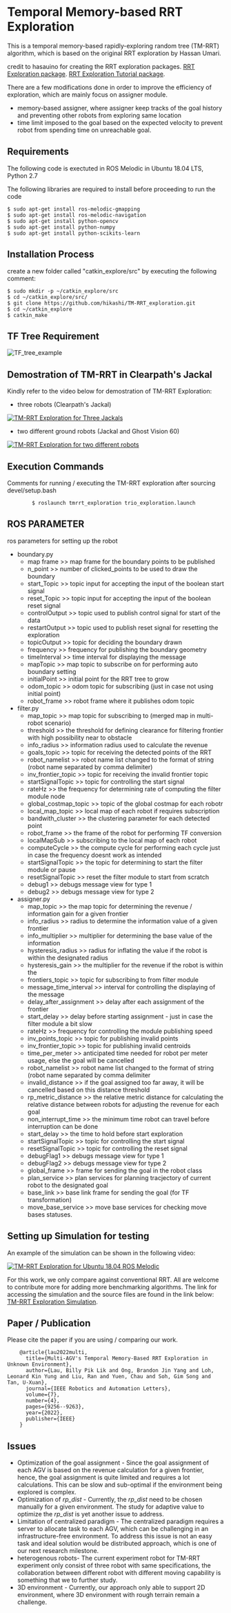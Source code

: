 # Temporal Memory-based RRT Exploration
This is a temporal memory-based rapidly-exploring random tree (TM-RRT) algorithm, which is based on the original RRT exploration by Hassan Umari.

credit to hasauino for creating the RRT exploration packages.
[RRT Exploration package](https://github.com/hasauino/rrt_exploration "RRT Exploration").
[RRT Exploration Tutorial package](https://github.com/hasauino/rrt_exploration_tutorials "RRT Exploration").

There are a few modifications done in order to improve the efficiency of exploration, which are mainly focus on assigner module.
- memory-based assigner, where assigner keep tracks of the goal history and preventing other robots from exploring same location
- time limit imposed to the goal based on the expected velocity to prevent robot from spending time on unreachable goal.


## Requirements
The following code is exectuted in ROS Melodic in Ubuntu 18.04 LTS, Python 2.7

The following libraries are required to install before proceeding to run the code

    $ sudo apt-get install ros-melodic-gmapping
    $ sudo apt-get install ros-melodic-navigation
    $ sudo apt-get install python-opencv
    $ sudo apt-get install python-numpy
    $ sudo apt-get install python-scikits-learn
    
## Installation Process
create a new folder called "catkin_explore/src" by executing the following comment:

    $ sudo mkdir -p ~/catkin_explore/src
    $ cd ~/catkin_explore/src/
    $ git clone https://github.com/hikashi/TM-RRT_exploration.git
    $ cd ~/catkin_explore
    $ catkin_make

## TF Tree Requirement
 ![TF_tree_example](/TF_tree_example.PNG)

## Demostration of TM-RRT in Clearpath's Jackal
Kindly refer to the video below for demostration of TM-RRT Exploration:
- three robots (Clearpath's Jackal)

[![TM-RRT Exploration for Three Jackals](https://img.youtube.com/vi/rtFwfaKPcMw/0.jpg)](https://www.youtube.com/watch?v=rtFwfaKPcMw "TM-RRT Exploration for three Jackals")

- two different ground robots (Jackal and Ghost Vision 60)

[![TM-RRT Exploration for two different robots](https://img.youtube.com/vi/y49VpjyBovw/0.jpg)](https://www.youtube.com/watch?v=y49VpjyBovw "TM-RRT Exploration for two different robots")


## Execution Commands 
Comments for running / executing the TM-RRT exploration after sourcing devel/setup.bash

            $ roslaunch tmrrt_exploration trio_exploration.launch


## ROS PARAMETER
ros parameters for setting up the robot
- boundary.py
    - map frame >> map frame for the boundary points to be published
    - n_point >> number of clicked_points to be used to draw the boundary
    - start_Topic >> topic input for accepting the input of the boolean start signal
    - reset_Topic >> topic input for accepting the input of the boolean reset signal
    - controlOutput >> topic used to publish control signal for start of the data
    - restartOutput >> topic used to publish reset signal for resetting the exploration
    - topicOutput >> topic for deciding the boundary drawn 
    - frequency >> frequency for publishing the boundary geometry
    - timeInterval >> time interval for displaying the message 
    - mapTopic >> map topic to subscribe on for performing auto boundary setting
    - initialPoint >> initial point for the RRT tree to grow
    - odom_topic >> odom topic for subscribing (just in case not using initial point)
    - robot_frame >> robot frame where it publishes odom topic
- filter.py
    - map_topic >> map topic for subscribing to (merged map in multi-robot scenario)
    - threshold >> the threshold for defining clearance for filtering frontier with high possibility near to obstacle
    - info_radius >> information radius used to calculate the revenue
    - goals_topic >> topic for receiving the detected points of the RRT 
    - robot_namelist >> robot name list changed to the format of string (robot name separated by comma delimiter)
    - inv_frontier_topic >> topic for receiving the invalid frontier topic
    - startSignalTopic >> topic for controlling the start signal 
    - rateHz >> the frequency for determining rate of computing the filter module node
    - global_costmap_topic >>  topic of the global costmap for each robotr
    - local_map_topic >> local map of each robot if requires subscription
    - bandwith_cluster >> the clustering parameter for each detected point 
    - robot_frame >> the frame of the robot for performing TF conversion
    - localMapSub >> subscribing to the local map of each robot
    - computeCycle >> the compute cycle for performing each cycle just in case the frequency doesnt work as intended
    - startSignalTopic >> the topic for determining to start the filter module or pause
    - resetSignalTopic >> reset the filter module to start from scratch
    - debug1 >> debugs message view for type 1 
    - debug2 >> debugs message view for type 2
- assigner.py
    - map_topic >> the map topic for determining the revenue / information gain for a given frontier
    - info_radius >> radius to determine the information value of a given frontier
    - info_multiplier >> multiplier for determining the base value of the information
    - hysteresis_radius >> radius for inflating the value if the robot is within the designated radius
    - hysteresis_gain >> the multiplier for the revenue if the robot is within the 
    - frontiers_topic >> topic for subscribing to from filter module
    - message_time_interval >> interval for controlling the displaying of the message
    - delay_after_assignment >> delay after each assignment of the frontier
    - start_delay >> delay before starting assignment - just in case the filter module a bit slow
    - rateHz >> frequency for controlling the module publishing speed
    - inv_points_topic >> topic for publishing invalid points
    - inv_frontier_topic >> topic for publishing invalid centroids
    - time_per_meter >> anticipated time needed for robot per meter usage, else the goal will be cancelled
    - robot_namelist >> robot name list changed to the format of string (robot name separated by comma delimiter
    - invalid_distance >> if the goal assigned too far away, it will be cancelled based on this distance threshold
    - rp_metric_distance >> the relative metric distance for calculating the relative distance between robots for adjusting the revenue for each goal
    - non_interrupt_time >> the minimum time robot can travel before interruption can be done
    - start_delay >> the time to hold before start exploration
    - startSignalTopic >> topic for controlling the start signal 
    - resetSignalTopic >> topic for controlling the reset signal
    - debugFlag1 >> debugs message view for type 1 
    - debugFlag2 >>  debugs message view for type 2
    - global_frame >> frame for sending the goal in the robot class
    - plan_service >> plan services for planning tracjectory of current robot to the designated goal
    - base_link >> base link frame for sending the goal (for TF transformation)
    - move_base_service >> move base services for checking move bases statuses.



## Setting up Simulation for testing
An example of the simulation can be shown in the following video: 

[![TM-RRT Exploration for Ubuntu 18.04 ROS Melodic](https://img.youtube.com/vi/F40GGvnIfsc/0.jpg)](https://www.youtube.com/watch?v=F40GGvnIfsc "TM-RRT Exploration for Ubuntu 18.04 ROS Melodic")


For this work, we only compare against conventional RRT. All are welcome to contribute more for adding more benchmarking algorithms.
The link for accessing the simulation and the source files are found in the link below:
[TM-RRT Exploration Simulation](https://github.com/hikashi/TM-RRT_exploration_Simulation "TM-RRT Exploration").


## Paper / Publication
Please cite the paper if you are using / comparing our work.

        @article{lau2022multi,
          title={Multi-AGV's Temporal Memory-Based RRT Exploration in Unknown Environment},
          author={Lau, Billy Pik Lik and Ong, Brandon Jin Yang and Loh, Leonard Kin Yung and Liu, Ran and Yuen, Chau and Soh, Gim Song and Tan, U-Xuan},
          journal={IEEE Robotics and Automation Letters},
          volume={7},
          number={4},
          pages={9256--9263},
          year={2022},
          publisher={IEEE}
        }
        
        
## Issues
- Optimization of the goal assignment - Since the goal assignment of each AGV is based on the revenue calculation for a given frontier, hence, the goal assignment is quite limited and requires a lot calculations. This can be slow and sub-optimal if the environment being explored is complex.
- Optimization of _rp_dist_ - Currently, the _rp_dist_ need to be chosen manually for a given environment. The study for adaptive value to optimize the _rp_dist_ is yet another issue to address.  
- Limitation of centralized paradigm - The centralized paradigm requires a server to allocate task to each AGV, which can be challenging in an infrastructure-free environment. To address this issue is not an easy task and ideal solution would be distributed approach, which is one of our next research milestone. 
- heterogenous robots- The current experiment robot for TM-RRT experiment only consist of three robot with same specifications, the collaboration between different robot with different moving capability is something that we to further study.
- 3D environment - Currently, our approach only able to support 2D environment, where 3D environment with rough terrain remain a challenge. 
